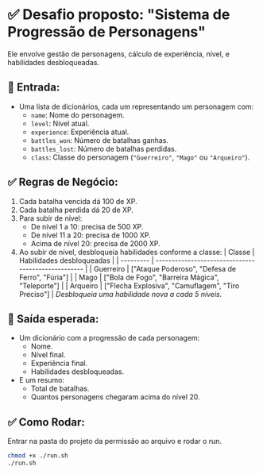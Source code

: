 # ✅ Desafio proposto: "Sistema de Progressão de Personagens"
Ele envolve gestão de personagens, cálculo de experiência, nível, e habilidades desbloqueadas.

## 🎯 Entrada:
- Uma lista de dicionários, cada um representando um personagem com:
    - ```name```: Nome do personagem.
    - ```level```: Nível atual.
    - ```experience```: Experiência atual.
    - ```battles_won```: Número de batalhas ganhas.
    - ```battles_lost```: Número de batalhas perdidas.
    - ```class```: Classe do personagem (```"Guerreiro"```, ```"Mago"``` ou ```"Arqueiro"```).

## ✅ Regras de Negócio:
1. Cada batalha vencida dá 100 de XP.
2. Cada batalha perdida dá 20 de XP.
3. Para subir de nível:
    - De nível 1 a 10: precisa de 500 XP.
    - De nível 11 a 20: precisa de 1000 XP.
    - Acima de nível 20: precisa de 2000 XP.
4. Ao subir de nível, desbloqueia habilidades conforme a classe:
| Classe    | Habilidades desbloqueadas                           |
| --------- | --------------------------------------------------- |
| Guerreiro | \["Ataque Poderoso", "Defesa de Ferro", "Fúria"]    |
| Mago      | \["Bola de Fogo", "Barreira Mágica", "Teleporte"]   |
| Arqueiro  | \["Flecha Explosiva", "Camuflagem", "Tiro Preciso"] |
*Desbloqueia uma habilidade nova a cada 5 níveis.*

## 🎯 Saída esperada:
- Um dicionário com a progressão de cada personagem:
    - Nome.
    - Nível final.
    - Experiência final.
    - Habilidades desbloqueadas.
- E um resumo:
    - Total de batalhas.
    - Quantos personagens chegaram acima do nível 20.

## ✅ Como Rodar: 
Entrar na pasta do projeto da permissão ao arquivo e rodar o run.
```bash
chmod +x ./run.sh
./run.sh